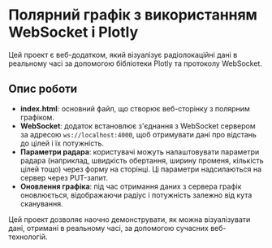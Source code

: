 # Полярний графік з використанням WebSocket і Plotly

Цей проект є веб-додатком, який візуалізує радіолокаційні дані в реальному часі за допомогою бібліотеки Plotly та протоколу WebSocket.

## Опис роботи

- **index.html**: основний файл, що створює веб-сторінку з полярним графіком.
- **WebSocket**: додаток встановлює з'єднання з WebSocket сервером за адресою `ws://localhost:4000`, щоб отримувати дані про відстань до цілей і їх потужність.
- **Параметри радара**: користувачі можуть налаштовувати параметри радара (наприклад, швидкість обертання, ширину променя, кількість цілей тощо) через форму на сторінці. Ці параметри надсилаються на сервер через PUT-запит.
- **Оновлення графіка**: під час отримання даних з сервера графік оновлюється, відображаючи радіус і потужність залежно від кута сканування.

Цей проект дозволяє наочно демонструвати, як можна візуалізувати дані, отримані в реальному часі, за допомогою сучасних веб-технологій.
